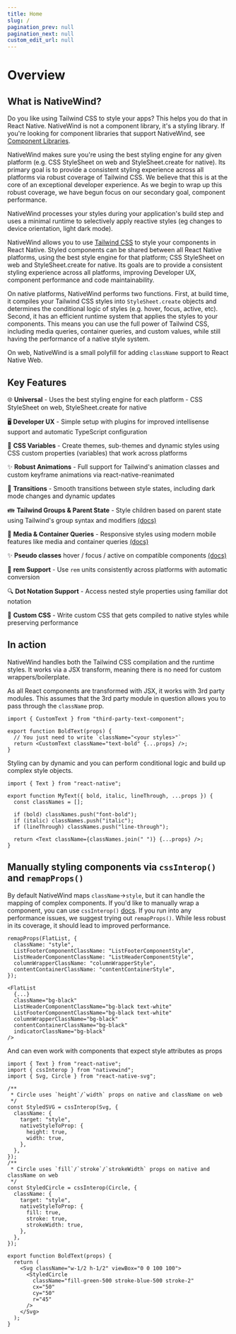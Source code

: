 ```yaml
---
title: Home
slug: /
pagination_prev: null
pagination_next: null
custom_edit_url: null
---
```


# Overview

## What is NativeWind?

Do you like using Tailwind CSS to style your apps? This helps you do that in React Native. NativeWind is not a component library, it's a styling library. If you're looking for component libraries that support NativeWind, see [Component Libraries](../guides/component-libraries).

NativeWind makes sure you're using the best styling engine for any given platform (e.g. CSS StyleSheet on web and StyleSheet.create for native). Its primary goal is to provide a consistent styling experience across all platforms via robust coverage of Tailwind CSS. We believe that this is at the core of an exceptional developer experience. As we begin to wrap up this robust coverage, we have begun focus on our secondary goal, component performance.

NativeWind processes your styles during your application's build step and uses a minimal runtime to selectively apply reactive styles (eg changes to device orientation, light dark mode).

NativeWind allows you to use [Tailwind CSS](https://tailwindcss.com) to style your components in React Native. Styled components can be shared between all React Native platforms, using the best style engine for that platform; CSS StyleSheet on web and StyleSheet.create for native. Its goals are to provide a consistent styling experience across all platforms, improving Developer UX, component performance and code maintainability.

On native platforms, NativeWind performs two functions. First, at build time, it compiles your Tailwind CSS styles into `StyleSheet.create` objects and determines the conditional logic of styles (e.g. hover, focus, active, etc). Second, it has an efficient runtime system that applies the styles to your components. This means you can use the full power of Tailwind CSS, including media queries, container queries, and custom values, while still having the performance of a native style system.

On web, NativeWind is a small polyfill for adding `className` support to React Native Web.

## Key Features

🌐 **Universal** - Uses the best styling engine for each platform - CSS StyleSheet on web, StyleSheet.create for native

🖥️ **Developer UX** - Simple setup with plugins for improved intellisense support and automatic TypeScript configuration

🎨 **CSS Variables** - Create themes, sub-themes and dynamic styles using CSS custom properties (variables) that work across platforms

✨ **Robust Animations** - Full support for Tailwind's animation classes and custom keyframe animations via react-native-reanimated

🔄 **Transitions** - Smooth transitions between style states, including dark mode changes and dynamic updates

👪 **Tailwind Groups & Parent State** - Style children based on parent state using Tailwind's group syntax and modifiers [(docs)](../core-concepts/states#hover-focus-and-active#styling-based-on-parent-state)

📱 **Media & Container Queries** - Responsive styles using modern mobile features like media and container queries [(docs)](../core-concepts/states#hover-focus-and-active)

✨ **Pseudo classes** hover / focus / active on compatible components [(docs)](../core-concepts/states#hover-focus-and-active)

📏 **rem Support** - Use `rem` units consistently across platforms with automatic conversion

🔍 **Dot Notation Support** - Access nested style properties using familiar dot notation

🎯 **Custom CSS** - Write custom CSS that gets compiled to native styles while preserving performance

## In action

NativeWind handles both the Tailwind CSS compilation and the runtime styles. It works via a JSX transform, meaning there is no need for custom wrappers/boilerplate.

As all React components are transformed with JSX, it works with 3rd party modules. This assumes that the 3rd party module in question allows you to pass through the `className` prop.

```tsx
import { CustomText } from "third-party-text-component";

export function BoldText(props) {
  // You just need to write `className="<your styles>"`
  return <CustomText className="text-bold" {...props} />;
}
```

Styling can by dynamic and you can perform conditional logic and build up complex style objects.

```tsx
import { Text } from "react-native";

export function MyText({ bold, italic, lineThrough, ...props }) {
  const classNames = [];

  if (bold) classNames.push("font-bold");
  if (italic) classNames.push("italic");
  if (lineThrough) classNames.push("line-through");

  return <Text className={classNames.join(" ")} {...props} />;
}
```

## Manually styling components via `cssInterop()` and `remapProps()`

By default NativeWind maps `className`->`style`, but it can handle the mapping of complex components. If you'd like to manually wrap a component, you can use `cssInterop()` [docs](../api/css-interop). If you run into any performance issues, we suggest trying out `remapProps()`. While less robust in its coverage, it should lead to improved performance.

```tsx
remapProps(FlatList, {
  className: "style",
  ListFooterComponentClassName: "ListFooterComponentStyle",
  ListHeaderComponentClassName: "ListHeaderComponentStyle",
  columnWrapperClassName: "columnWrapperStyle",
  contentContainerClassName: "contentContainerStyle",
});

<FlatList
  {...}
  className="bg-black"
  ListHeaderComponentClassName="bg-black text-white"
  ListFooterComponentClassName="bg-black text-white"
  columnWrapperClassName="bg-black"
  contentContainerClassName="bg-black"
  indicatorClassName="bg-black"
/>
```

And can even work with components that expect style attributes as props

```tsx
import { Text } from "react-native";
import { cssInterop } from "nativewind";
import { Svg, Circle } from "react-native-svg";

/**
 * Circle uses `height`/`width` props on native and className on web
 */
const StyledSVG = cssInterop(Svg, {
  className: {
	target: "style",
	nativeStyleToProp: {
	  height: true,
	  width: true,
	},
  },
});
/**
 * Circle uses `fill`/`stroke`/`strokeWidth` props on native and className on web
 */
const StyledCircle = cssInterop(Circle, {
  className: {
	target: "style",
	nativeStyleToProp: {
	  fill: true,
	  stroke: true,
	  strokeWidth: true,
	},
  },
});

export function BoldText(props) {
  return (
	<Svg className="w-1/2 h-1/2" viewBox="0 0 100 100">
	  <StyledCircle
		className="fill-green-500 stroke-blue-500 stroke-2"
		cx="50"
		cy="50"
		r="45"
	  />
	</Svg>
  );
}
```

